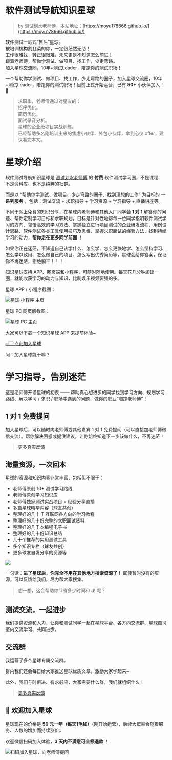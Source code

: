 # 软件测试导航知识星球

> by 测试划水老师傅，本站地址：[https://moyu178666.github.io/](https://moyu178666.github.io/)

软件测试一站式“售后”星球。  
被培训机构割韭菜的你，一定很茫然无助！  
工作很难找，转正很艰难，未来更是不知道怎么前进！  
跟着老师傅，帮你学测试、做项目、找工作，少走弯路。  
加入星球交流圈，10年+测试Leader，陪跑你的测试职场！  

一个帮助你学测试、做项目、找工作，少走弯路的圈子，加入星球交流圈，10年+测试Leader，陪跑你的测试职场！目前正式开始运营，已有 **50+** 小伙伴加入！💎

> 求职季，老师傅通过对星友的：  
> 招呼优化。  
> 简历优化。  
> 面试录音分析。  
> 星球的企业级项目实战训练。  
> 已经帮助多名刚培训出来的焦虑小伙伴、外包小伙伴，拿到心仪 offer，建议看完本文。

# 星球介绍

软件测试导航知识星球是 [测试划水老师傅](https://docs.qq.com/doc/DWFVRd1ZpeFFQV09X) 的 **付费** 软件测试学习圈，不是课程、不是资料库、也不是纯粹的社群。

而是以 “帮助你学测试、做项目、少走弯路的圈子、找到理想的工作” 为目标的 **一系列服务** ，包括：测试交流 + 求职指导 + 学习资源 + 学习指导 + 直播讲座等。

不同于网上免费的知识分享，在星球内老师傅和其他大厂同学会 **1 对 1** 解答你的问题、帮你定制学习目标和求职规划，目标是针对性地帮每一位同学指明软件测试学习的方向、领悟高效的学习方法、掌握独立进行项目测试的企业研发流程、用例设计思路、软件测试各类工具使用技巧及思维、掌握求职面试的经验方法，找到持续学习的动力，**帮你走在更多同学前面** ！

如果你正在迷茫，不知道自己该学什么、怎么学、怎么更快地学、怎么坚持学习、怎么学以致用、怎么做自己的项目、怎么写出优秀简历等，星球会给你答案，保证你不再迷茫，拒绝躺平！！！

知识星球支持 APP、网页端和小程序，可随时随地使用。每天花几分钟阅读一圈，就能收获学习的动力与知识，比刷娱乐视频要强的多。

星球 APP / 小程序截图：

![星球 小程序 主页](./img/小程序截图.jpg)

星球 PC 网页版截图：

![星球 PC 主页](./img/pc截图.png)        

大家可以下载一个知识星球 APP 来提前体验~

[👉🏻 点此加入星球](%E5%8A%A0%E5%85%A5%E6%98%9F%E7%90%83.md)

问：加入星球能干嘛？

# 学习指导，告别迷茫

这是老师傅开设星球的初衷 —— 帮助真心想进步的同学找到学习方向、规划学习路线、解决学习 / 求职 / 职场中遇到的问题，做你的职业“陪跑老师傅”！

## 1 对 1 免费提问

加入星球后，可以随时向老师傅或其他嘉宾 1 对 1 免费提问（可以直接加老师傅微信交流）。帮你解决困惑或提供建议，让你始终知道下一步该做什么，不再迷茫！

> [更多真实反馈](%E5%A4%A7%E5%AE%B6%E7%9A%84%E7%9C%9F%E5%AE%9E%E8%AF%84%E4%BB%B7.md)

## 海量资源，一次回本

星球的资源和知识内容非常丰富，包括但不限于：

- 老师傅原创 10+ 测试学习路线
- 老师傅原创学习知识库
- 老师傅独家测试实战项目 + 经验分享直播
- 多篇星球精华内容（球友共创）
- 整理好的几十 T 互联网各方向的学习教程
- 整理好的几十份完整的求职面试资料
- 整理好的几千本编程电子书
- 整理好的几十份知识总结
- 几十个推荐的实用测试工具
- 多个知识专栏（球友共创）
- 更多球友自发分享的资源等  

![](./img/知识库目录.png)  

一句话：**进了星球后，你完全不用在其他地方搜索资源了！** 即使暂时没有的资源，可以反馈给我们，尽力帮大家搜集。

> 想一想，这会帮助你节省多少时间和 💰 呢？

## 测试交流，一起进步

我们提供资源和人力，让你和测试同学一起在星球平台、各方向交流群、星球自习室内交流学习、共同进步。

## 交流群

我运营了多个星球专属交流群。

群内我们还会每日给大家推送星球优质文章，激励大家学起来~

此外，我们与时俱进、有求必应，大家需要什么群，我们就组织什么！
> [更多真实反馈](%E5%A4%A7%E5%AE%B6%E7%9A%84%E7%9C%9F%E5%AE%9E%E8%AF%84%E4%BB%B7.md)

## 🧧 欢迎加入星球

星球现在的价格是 **50 元一年（每天1毛钱）**（刚开始运营），后续大概率会随着服务、人数的增加而持续涨价。

欢迎微信扫码加入体验，**3 天内不满意可全额退款** ！

![扫码加入星球，向老师傅提问](./img/扫码加入.jpg)